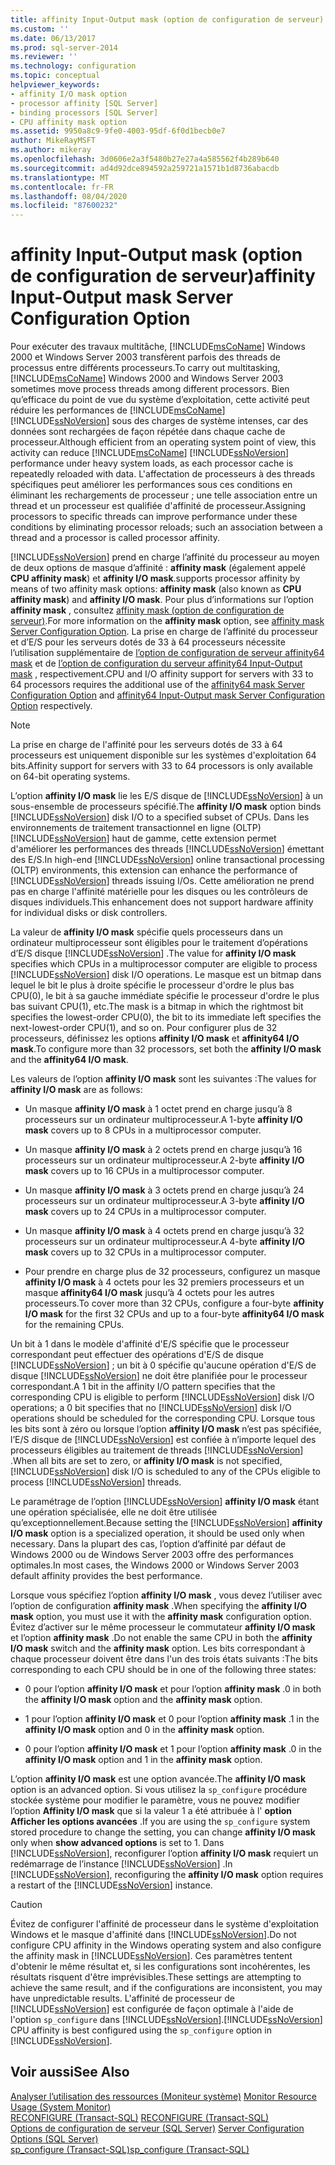 ```yaml
---
title: affinity Input-Output mask (option de configuration de serveur) | Microsoft Docs
ms.custom: ''
ms.date: 06/13/2017
ms.prod: sql-server-2014
ms.reviewer: ''
ms.technology: configuration
ms.topic: conceptual
helpviewer_keywords:
- affinity I/O mask option
- processor affinity [SQL Server]
- binding processors [SQL Server]
- CPU affinity mask option
ms.assetid: 9950a8c9-9fe0-4003-95df-6f0d1becb0e7
author: MikeRayMSFT
ms.author: mikeray
ms.openlocfilehash: 3d0606e2a3f5480b27e27a4a585562f4b289b640
ms.sourcegitcommit: ad4d92dce894592a259721a1571b1d8736abacdb
ms.translationtype: MT
ms.contentlocale: fr-FR
ms.lasthandoff: 08/04/2020
ms.locfileid: "87600232"
---
```

# <a name="affinity-input-output-mask-server-configuration-option"></a><span data-ttu-id="45340-102">affinity Input-Output mask (option de configuration de serveur)</span><span class="sxs-lookup"><span data-stu-id="45340-102">affinity Input-Output mask Server Configuration Option</span></span>
  <span data-ttu-id="45340-103">Pour exécuter des travaux multitâche, [!INCLUDE[msCoName](../../includes/msconame-md.md)] Windows 2000 et Windows Server 2003 transfèrent parfois des threads de processus entre différents processeurs.</span><span class="sxs-lookup"><span data-stu-id="45340-103">To carry out multitasking, [!INCLUDE[msCoName](../../includes/msconame-md.md)] Windows 2000 and Windows Server 2003 sometimes move process threads among different processors.</span></span> <span data-ttu-id="45340-104">Bien qu’efficace du point de vue du système d’exploitation, cette activité peut réduire les performances de [!INCLUDE[msCoName](../../includes/msconame-md.md)] [!INCLUDE[ssNoVersion](../../includes/ssnoversion-md.md)] sous des charges de système intenses, car des données sont rechargées de façon répétée dans chaque cache de processeur.</span><span class="sxs-lookup"><span data-stu-id="45340-104">Although efficient from an operating system point of view, this activity can reduce [!INCLUDE[msCoName](../../includes/msconame-md.md)] [!INCLUDE[ssNoVersion](../../includes/ssnoversion-md.md)] performance under heavy system loads, as each processor cache is repeatedly reloaded with data.</span></span> <span data-ttu-id="45340-105">L'affectation de processeurs à des threads spécifiques peut améliorer les performances sous ces conditions en éliminant les rechargements de processeur ; une telle association entre un thread et un processeur est qualifiée d'affinité de processeur.</span><span class="sxs-lookup"><span data-stu-id="45340-105">Assigning processors to specific threads can improve performance under these conditions by eliminating processor reloads; such an association between a thread and a processor is called processor affinity.</span></span>  
  
 [!INCLUDE[ssNoVersion](../../includes/ssnoversion-md.md)] <span data-ttu-id="45340-106">prend en charge l’affinité du processeur au moyen de deux options de masque d’affinité : **affinity mask** (également appelé **CPU affinity mask**) et **affinity I/O mask**.</span><span class="sxs-lookup"><span data-stu-id="45340-106">supports processor affinity by means of two affinity mask options: **affinity mask** (also known as **CPU affinity mask**) and **affinity I/O mask**.</span></span> <span data-ttu-id="45340-107">Pour plus d’informations sur l’option **affinity mask** , consultez [affinity mask (option de configuration de serveur)](affinity-mask-server-configuration-option.md).</span><span class="sxs-lookup"><span data-stu-id="45340-107">For more information on the **affinity mask** option, see [affinity mask Server Configuration Option](affinity-mask-server-configuration-option.md).</span></span> <span data-ttu-id="45340-108">La prise en charge de l’affinité du processeur et d’E/S pour les serveurs dotés de 33 à 64 processeurs nécessite l’utilisation supplémentaire de [l’option de configuration de serveur affinity64 mask](affinity64-mask-server-configuration-option.md) et de [l’option de configuration du serveur affinity64 Input-Output mask](affinity64-input-output-mask-server-configuration-option.md) , respectivement.</span><span class="sxs-lookup"><span data-stu-id="45340-108">CPU and I/O affinity support for servers with 33 to 64 processors requires the additional use of the [affinity64 mask Server Configuration Option](affinity64-mask-server-configuration-option.md) and [affinity64 Input-Output mask Server Configuration Option](affinity64-input-output-mask-server-configuration-option.md) respectively.</span></span>  
  
> [!NOTE]  
>  <span data-ttu-id="45340-109">La prise en charge de l'affinité pour les serveurs dotés de 33 à 64 processeurs est uniquement disponible sur les systèmes d'exploitation 64 bits.</span><span class="sxs-lookup"><span data-stu-id="45340-109">Affinity support for servers with 33 to 64 processors is only available on 64-bit operating systems.</span></span>  
  
 <span data-ttu-id="45340-110">L’option **affinity I/O mask** lie les E/S disque de [!INCLUDE[ssNoVersion](../../includes/ssnoversion-md.md)] à un sous-ensemble de processeurs spécifié.</span><span class="sxs-lookup"><span data-stu-id="45340-110">The **affinity I/O mask** option binds [!INCLUDE[ssNoVersion](../../includes/ssnoversion-md.md)] disk I/O to a specified subset of CPUs.</span></span> <span data-ttu-id="45340-111">Dans les environnements de traitement transactionnel en ligne (OLTP) [!INCLUDE[ssNoVersion](../../includes/ssnoversion-md.md)] haut de gamme, cette extension permet d'améliorer les performances des threads [!INCLUDE[ssNoVersion](../../includes/ssnoversion-md.md)] émettant des E/S.</span><span class="sxs-lookup"><span data-stu-id="45340-111">In high-end [!INCLUDE[ssNoVersion](../../includes/ssnoversion-md.md)] online transactional processing (OLTP) environments, this extension can enhance the performance of [!INCLUDE[ssNoVersion](../../includes/ssnoversion-md.md)] threads issuing I/Os.</span></span> <span data-ttu-id="45340-112">Cette amélioration ne prend pas en charge l'affinité matérielle pour les disques ou les contrôleurs de disques individuels.</span><span class="sxs-lookup"><span data-stu-id="45340-112">This enhancement does not support hardware affinity for individual disks or disk controllers.</span></span>  
  
 <span data-ttu-id="45340-113">La valeur de **affinity I/O mask** spécifie quels processeurs dans un ordinateur multiprocesseur sont éligibles pour le traitement d’opérations d’E/S disque [!INCLUDE[ssNoVersion](../../includes/ssnoversion-md.md)] .</span><span class="sxs-lookup"><span data-stu-id="45340-113">The value for **affinity I/O mask** specifies which CPUs in a multiprocessor computer are eligible to process [!INCLUDE[ssNoVersion](../../includes/ssnoversion-md.md)] disk I/O operations.</span></span> <span data-ttu-id="45340-114">Le masque est un bitmap dans lequel le bit le plus à droite spécifie le processeur d'ordre le plus bas CPU(0), le bit à sa gauche immédiate spécifie le processeur d'ordre le plus bas suivant CPU(1), etc.</span><span class="sxs-lookup"><span data-stu-id="45340-114">The mask is a bitmap in which the rightmost bit specifies the lowest-order CPU(0), the bit to its immediate left specifies the next-lowest-order CPU(1), and so on.</span></span> <span data-ttu-id="45340-115">Pour configurer plus de 32 processeurs, définissez les options **affinity I/O mask** et **affinity64 I/O mask**.</span><span class="sxs-lookup"><span data-stu-id="45340-115">To configure more than 32 processors, set both the **affinity I/O mask** and the **affinity64 I/O mask**.</span></span>  
  
 <span data-ttu-id="45340-116">Les valeurs de l’option **affinity I/O mask** sont les suivantes :</span><span class="sxs-lookup"><span data-stu-id="45340-116">The values for **affinity I/O mask** are as follows:</span></span>  
  
-   <span data-ttu-id="45340-117">Un masque **affinity I/O mask** à 1 octet prend en charge jusqu’à 8 processeurs sur un ordinateur multiprocesseur.</span><span class="sxs-lookup"><span data-stu-id="45340-117">A 1-byte **affinity I/O mask** covers up to 8 CPUs in a multiprocessor computer.</span></span>  
  
-   <span data-ttu-id="45340-118">Un masque **affinity I/O mask** à 2 octets prend en charge jusqu’à 16 processeurs sur un ordinateur multiprocesseur.</span><span class="sxs-lookup"><span data-stu-id="45340-118">A 2-byte **affinity I/O mask** covers up to 16 CPUs in a multiprocessor computer.</span></span>  
  
-   <span data-ttu-id="45340-119">Un masque **affinity I/O mask** à 3 octets prend en charge jusqu’à 24 processeurs sur un ordinateur multiprocesseur.</span><span class="sxs-lookup"><span data-stu-id="45340-119">A 3-byte **affinity I/O mask** covers up to 24 CPUs in a multiprocessor computer.</span></span>  
  
-   <span data-ttu-id="45340-120">Un masque **affinity I/O mask** à 4 octets prend en charge jusqu’à 32 processeurs sur un ordinateur multiprocesseur.</span><span class="sxs-lookup"><span data-stu-id="45340-120">A 4-byte **affinity I/O mask** covers up to 32 CPUs in a multiprocessor computer.</span></span>  
  
-   <span data-ttu-id="45340-121">Pour prendre en charge plus de 32 processeurs, configurez un masque **affinity I/O mask** à 4 octets pour les 32 premiers processeurs et un masque **affinity64 I/O mask** jusqu’à 4 octets pour les autres processeurs.</span><span class="sxs-lookup"><span data-stu-id="45340-121">To cover more than 32 CPUs, configure a four-byte **affinity I/O mask** for the first 32 CPUs and up to a four-byte **affinity64 I/O mask** for the remaining CPUs.</span></span>  
  
 <span data-ttu-id="45340-122">Un bit à 1 dans le modèle d'affinité d'E/S spécifie que le processeur correspondant peut effectuer des opérations d'E/S de disque [!INCLUDE[ssNoVersion](../../includes/ssnoversion-md.md)] ; un bit à 0 spécifie qu'aucune opération d'E/S de disque [!INCLUDE[ssNoVersion](../../includes/ssnoversion-md.md)] ne doit être planifiée pour le processeur correspondant.</span><span class="sxs-lookup"><span data-stu-id="45340-122">A 1 bit in the affinity I/O pattern specifies that the corresponding CPU is eligible to perform [!INCLUDE[ssNoVersion](../../includes/ssnoversion-md.md)] disk I/O operations; a 0 bit specifies that no [!INCLUDE[ssNoVersion](../../includes/ssnoversion-md.md)] disk I/O operations should be scheduled for the corresponding CPU.</span></span> <span data-ttu-id="45340-123">Lorsque tous les bits sont à zéro ou lorsque l’option **affinity I/O mask** n’est pas spécifiée, l’E/S disque de [!INCLUDE[ssNoVersion](../../includes/ssnoversion-md.md)] est confiée à n’importe lequel des processeurs éligibles au traitement de threads [!INCLUDE[ssNoVersion](../../includes/ssnoversion-md.md)] .</span><span class="sxs-lookup"><span data-stu-id="45340-123">When all bits are set to zero, or **affinity I/O mask** is not specified, [!INCLUDE[ssNoVersion](../../includes/ssnoversion-md.md)] disk I/O is scheduled to any of the CPUs eligible to process [!INCLUDE[ssNoVersion](../../includes/ssnoversion-md.md)] threads.</span></span>  
  
 <span data-ttu-id="45340-124">Le paramétrage de l’option [!INCLUDE[ssNoVersion](../../includes/ssnoversion-md.md)] **affinity I/O mask** étant une opération spécialisée, elle ne doit être utilisée qu’exceptionnellement.</span><span class="sxs-lookup"><span data-stu-id="45340-124">Because setting the [!INCLUDE[ssNoVersion](../../includes/ssnoversion-md.md)] **affinity I/O mask** option is a specialized operation, it should be used only when necessary.</span></span> <span data-ttu-id="45340-125">Dans la plupart des cas, l’option d’affinité par défaut de Windows 2000 ou de Windows Server 2003 offre des performances optimales.</span><span class="sxs-lookup"><span data-stu-id="45340-125">In most cases, the Windows 2000 or Windows Server 2003 default affinity provides the best performance.</span></span>  
  
 <span data-ttu-id="45340-126">Lorsque vous spécifiez l’option **affinity I/O mask** , vous devez l’utiliser avec l’option de configuration **affinity mask** .</span><span class="sxs-lookup"><span data-stu-id="45340-126">When specifying the **affinity I/O mask** option, you must use it with the **affinity mask** configuration option.</span></span> <span data-ttu-id="45340-127">Évitez d’activer sur le même processeur le commutateur **affinity I/O mask** et l’option **affinity mask** .</span><span class="sxs-lookup"><span data-stu-id="45340-127">Do not enable the same CPU in both the **affinity I/O mask** switch and the **affinity mask** option.</span></span> <span data-ttu-id="45340-128">Les bits correspondant à chaque processeur doivent être dans l'un des trois états suivants :</span><span class="sxs-lookup"><span data-stu-id="45340-128">The bits corresponding to each CPU should be in one of the following three states:</span></span>  
  
-   <span data-ttu-id="45340-129">0 pour l’option **affinity I/O mask** et pour l’option **affinity mask** .</span><span class="sxs-lookup"><span data-stu-id="45340-129">0 in both the **affinity I/O mask** option and the **affinity mask** option.</span></span>  
  
-   <span data-ttu-id="45340-130">1 pour l’option **affinity I/O mask** et 0 pour l’option **affinity mask** .</span><span class="sxs-lookup"><span data-stu-id="45340-130">1 in the **affinity I/O mask** option and 0 in the **affinity mask** option.</span></span>  
  
-   <span data-ttu-id="45340-131">0 pour l’option **affinity I/O mask** et 1 pour l’option **affinity mask** .</span><span class="sxs-lookup"><span data-stu-id="45340-131">0 in the **affinity I/O mask** option and 1 in the **affinity mask** option.</span></span>  
  
 <span data-ttu-id="45340-132">L’option **affinity I/O mask** est une option avancée.</span><span class="sxs-lookup"><span data-stu-id="45340-132">The **affinity I/O mask** option is an advanced option.</span></span> <span data-ttu-id="45340-133">Si vous utilisez la `sp_configure` procédure stockée système pour modifier le paramètre, vous ne pouvez modifier l’option **Affinity I/O mask** que si la valeur 1 a été attribuée à l' **option Afficher les options avancées** .</span><span class="sxs-lookup"><span data-stu-id="45340-133">If you are using the `sp_configure` system stored procedure to change the setting, you can change **affinity I/O mask** only when **show advanced options** is set to 1.</span></span> <span data-ttu-id="45340-134">Dans [!INCLUDE[ssNoVersion](../../includes/ssnoversion-md.md)], reconfigurer l’option **affinity I/O mask** requiert un redémarrage de l’instance [!INCLUDE[ssNoVersion](../../includes/ssnoversion-md.md)] .</span><span class="sxs-lookup"><span data-stu-id="45340-134">In [!INCLUDE[ssNoVersion](../../includes/ssnoversion-md.md)], reconfiguring the **affinity I/O mask** option requires a restart of the [!INCLUDE[ssNoVersion](../../includes/ssnoversion-md.md)] instance.</span></span>  
  
> [!CAUTION]  
>  <span data-ttu-id="45340-135">Évitez de configurer l'affinité de processeur dans le système d'exploitation Windows et le masque d'affinité dans [!INCLUDE[ssNoVersion](../../includes/ssnoversion-md.md)].</span><span class="sxs-lookup"><span data-stu-id="45340-135">Do not configure CPU affinity in the Windows operating system and also configure the affinity mask in [!INCLUDE[ssNoVersion](../../includes/ssnoversion-md.md)].</span></span> <span data-ttu-id="45340-136">Ces paramètres tentent d'obtenir le même résultat et, si les configurations sont incohérentes, les résultats risquent d'être imprévisibles.</span><span class="sxs-lookup"><span data-stu-id="45340-136">These settings are attempting to achieve the same result, and if the configurations are inconsistent, you may have unpredictable results.</span></span> <span data-ttu-id="45340-137">L'affinité de processeur de [!INCLUDE[ssNoVersion](../../includes/ssnoversion-md.md)] est configurée de façon optimale à l'aide de l'option `sp_configure` dans [!INCLUDE[ssNoVersion](../../includes/ssnoversion-md.md)].</span><span class="sxs-lookup"><span data-stu-id="45340-137">[!INCLUDE[ssNoVersion](../../includes/ssnoversion-md.md)] CPU affinity is best configured using the `sp_configure` option in [!INCLUDE[ssNoVersion](../../includes/ssnoversion-md.md)].</span></span>  
  
## <a name="see-also"></a><span data-ttu-id="45340-138">Voir aussi</span><span class="sxs-lookup"><span data-stu-id="45340-138">See Also</span></span>  
 <span data-ttu-id="45340-139">[Analyser l’utilisation des ressources &#40;Moniteur système&#41;](../../relational-databases/performance-monitor/monitor-resource-usage-system-monitor.md) </span><span class="sxs-lookup"><span data-stu-id="45340-139">[Monitor Resource Usage &#40;System Monitor&#41;](../../relational-databases/performance-monitor/monitor-resource-usage-system-monitor.md) </span></span>  
 <span data-ttu-id="45340-140">[RECONFIGURE &#40;Transact-SQL&#41;](/sql/t-sql/language-elements/reconfigure-transact-sql) </span><span class="sxs-lookup"><span data-stu-id="45340-140">[RECONFIGURE &#40;Transact-SQL&#41;](/sql/t-sql/language-elements/reconfigure-transact-sql) </span></span>  
 <span data-ttu-id="45340-141">[Options de configuration de serveur &#40;SQL Server&#41;](server-configuration-options-sql-server.md) </span><span class="sxs-lookup"><span data-stu-id="45340-141">[Server Configuration Options &#40;SQL Server&#41;](server-configuration-options-sql-server.md) </span></span>  
 [<span data-ttu-id="45340-142">sp_configure &#40;Transact-SQL&#41;</span><span class="sxs-lookup"><span data-stu-id="45340-142">sp_configure &#40;Transact-SQL&#41;</span></span>](/sql/relational-databases/system-stored-procedures/sp-configure-transact-sql)  
  
  
